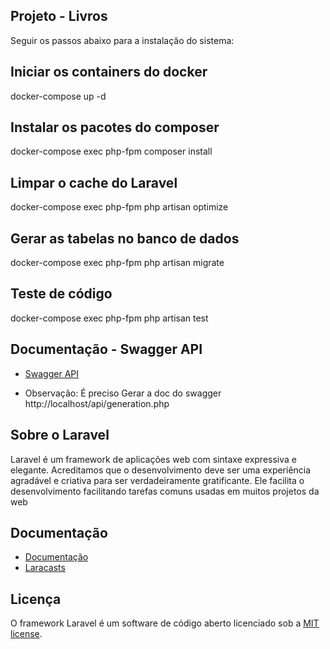 ## Projeto - Livros

Seguir os passos abaixo para a instalação do sistema:

## Iniciar os containers do docker

docker-compose up -d

## Instalar os pacotes do composer

docker-compose exec php-fpm composer install

## Limpar o cache do Laravel

docker-compose exec php-fpm php artisan optimize

## Gerar as tabelas no banco de dados

docker-compose exec php-fpm php artisan migrate


## Teste de código

docker-compose exec php-fpm php artisan test 


## Documentação - Swagger API

 - [Swagger API](http://localhost/api/)
 * Observação: É preciso Gerar a doc do swagger
 http://localhost/api/generation.php



## Sobre o Laravel

Laravel é um framework de aplicações web com sintaxe expressiva e elegante. Acreditamos que o desenvolvimento deve ser uma experiência agradável e criativa para ser verdadeiramente gratificante. Ele facilita o desenvolvimento facilitando tarefas comuns usadas em muitos projetos da web


## Documentação

 - [Documentação](https://laravel.com/docs)
 - [Laracasts](https://laracasts.com)


## Licença

O framework Laravel é um software de código aberto licenciado sob a [MIT license](https://opensource.org/licenses/MIT).
